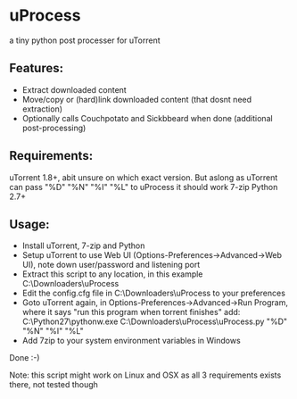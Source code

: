 uProcess
========

a tiny python post processer for uTorrent

Features:
---------
- Extract downloaded content
- Move/copy or (hard)link downloaded content (that dosnt need extraction)
- Optionally calls Couchpotato and Sickbbeard when done (additional post-processing)

Requirements:
---------
uTorrent 1.8+, abit unsure on which exact version. But aslong as uTorrent can pass "%D" "%N" "%I" "%L" to uProcess it should work
7-zip
Python 2.7+

Usage:
---------
- Install uTorrent, 7-zip and Python
- Setup uTorrent to use Web UI (Options-Preferences->Advanced->Web UI), note down user/password and listening port
- Extract this script to any location, in this example C:\Downloaders\uProcess
- Edit the config.cfg file in C:\Downloaders\uProcess to your preferences
- Goto uTorrent again, in Options-Preferences->Advanced->Run Program, where it says "run this program when torrent finishes" add: C:\Python27\pythonw.exe C:\Downloaders\uProcess\uProcess.py "%D" "%N" "%I" "%L"
- Add 7zip to your system environment variables in Windows

Done :-)


Note: this script might work on Linux and OSX as all 3 requirements exists there, not tested though
